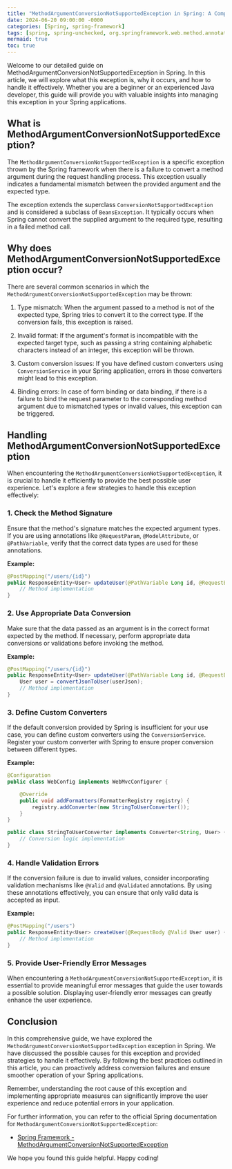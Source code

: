 ```yaml
---
title: "MethodArgumentConversionNotSupportedException in Spring: A Comprehensive Guide"
date: 2024-06-20 09:00:00 -0000
categories: [Spring, spring-framework]
tags: [spring, spring-unchecked, org.springframework.web.method.annotation]
mermaid: true
toc: true
---
```



Welcome to our detailed guide on MethodArgumentConversionNotSupportedException in Spring. In this article, we will explore what this exception is, why it occurs, and how to handle it effectively. Whether you are a beginner or an experienced Java developer, this guide will provide you with valuable insights into managing this exception in your Spring applications.

## What is MethodArgumentConversionNotSupportedException?

The `MethodArgumentConversionNotSupportedException` is a specific exception thrown by the Spring framework when there is a failure to convert a method argument during the request handling process. This exception usually indicates a fundamental mismatch between the provided argument and the expected type.

The exception extends the superclass `ConversionNotSupportedException` and is considered a subclass of `BeansException`. It typically occurs when Spring cannot convert the supplied argument to the required type, resulting in a failed method call.

## Why does MethodArgumentConversionNotSupportedException occur?

There are several common scenarios in which the `MethodArgumentConversionNotSupportedException` may be thrown:

1. Type mismatch: When the argument passed to a method is not of the expected type, Spring tries to convert it to the correct type. If the conversion fails, this exception is raised.

2. Invalid format: If the argument's format is incompatible with the expected target type, such as passing a string containing alphabetic characters instead of an integer, this exception will be thrown.

3. Custom conversion issues: If you have defined custom converters using `ConversionService` in your Spring application, errors in those converters might lead to this exception.

4. Binding errors: In case of form binding or data binding, if there is a failure to bind the request parameter to the corresponding method argument due to mismatched types or invalid values, this exception can be triggered.

## Handling MethodArgumentConversionNotSupportedException

When encountering the `MethodArgumentConversionNotSupportedException`, it is crucial to handle it efficiently to provide the best possible user experience. Let's explore a few strategies to handle this exception effectively:

### 1. Check the Method Signature

Ensure that the method's signature matches the expected argument types. If you are using annotations like `@RequestParam`, `@ModelAttribute`, or `@PathVariable`, verify that the correct data types are used for these annotations.

**Example:**

```java
@PostMapping("/users/{id}")
public ResponseEntity<User> updateUser(@PathVariable Long id, @RequestBody User user) {
    // Method implementation
}
```

### 2. Use Appropriate Data Conversion

Make sure that the data passed as an argument is in the correct format expected by the method. If necessary, perform appropriate data conversions or validations before invoking the method.

**Example:**

```java
@PostMapping("/users/{id}")
public ResponseEntity<User> updateUser(@PathVariable Long id, @RequestBody String userJson) {
    User user = convertJsonToUser(userJson);
    // Method implementation
}
```

### 3. Define Custom Converters

If the default conversion provided by Spring is insufficient for your use case, you can define custom converters using the `ConversionService`. Register your custom converter with Spring to ensure proper conversion between different types.

**Example:**

```java
@Configuration
public class WebConfig implements WebMvcConfigurer {

    @Override
    public void addFormatters(FormatterRegistry registry) {
        registry.addConverter(new StringToUserConverter());
    }
}

public class StringToUserConverter implements Converter<String, User> {
    // Conversion logic implementation
}
```

### 4. Handle Validation Errors

If the conversion failure is due to invalid values, consider incorporating validation mechanisms like `@Valid` and `@Validated` annotations. By using these annotations effectively, you can ensure that only valid data is accepted as input.

**Example:**

```java
@PostMapping("/users")
public ResponseEntity<User> createUser(@RequestBody @Valid User user) {
    // Method implementation
}
```

### 5. Provide User-Friendly Error Messages

When encountering a `MethodArgumentConversionNotSupportedException`, it is essential to provide meaningful error messages that guide the user towards a possible solution. Displaying user-friendly error messages can greatly enhance the user experience.

## Conclusion

In this comprehensive guide, we have explored the `MethodArgumentConversionNotSupportedException` exception in Spring. We have discussed the possible causes for this exception and provided strategies to handle it effectively. By following the best practices outlined in this article, you can proactively address conversion failures and ensure smoother operation of your Spring applications.

Remember, understanding the root cause of this exception and implementing appropriate measures can significantly improve the user experience and reduce potential errors in your application.

For further information, you can refer to the official Spring documentation for `MethodArgumentConversionNotSupportedException`:

- [Spring Framework - MethodArgumentConversionNotSupportedException](https://docs.spring.io/spring-framework/docs/current/javadoc-api/org/springframework/beans/factory/BeanCreationException.html)

We hope you found this guide helpful. Happy coding!